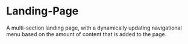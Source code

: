 # Landing-Page
A multi-section landing page, with a dynamically updating navigational menu based on the amount of content that is added to the page.
